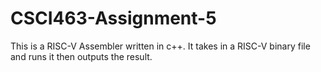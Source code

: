 # CSCI463-Assignment-5
This is a RISC-V Assembler written in c++. It takes in a RISC-V binary file and runs it then outputs the result.
